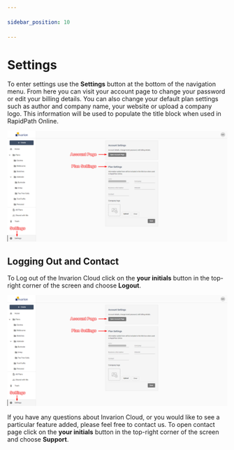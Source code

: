 ```yaml
---

sidebar_position: 10

---
```

# Settings

To enter settings use the **Settings** button at the bottom of the navigation menu. From here you can visit your account page to change your password or edit your billing details. You can also change your default plan settings such as author and company name, your website or upload a company logo. This information will be used to populate the title block when used in RapidPath Online.

![Settings](./assets/Settings.png)

## Logging Out and Contact

To Log out of the Invarion Cloud click on the **your initials** button in the top-right corner of the screen and choose **Logout**.

![Logout](./assets/Settings.png)

If you have any questions about Invarion Cloud, or you would like to see a particular feature added, please feel free to contact us. To open contact page click on the **your initials** button in the top-right corner of the screen and choose **Support**.
